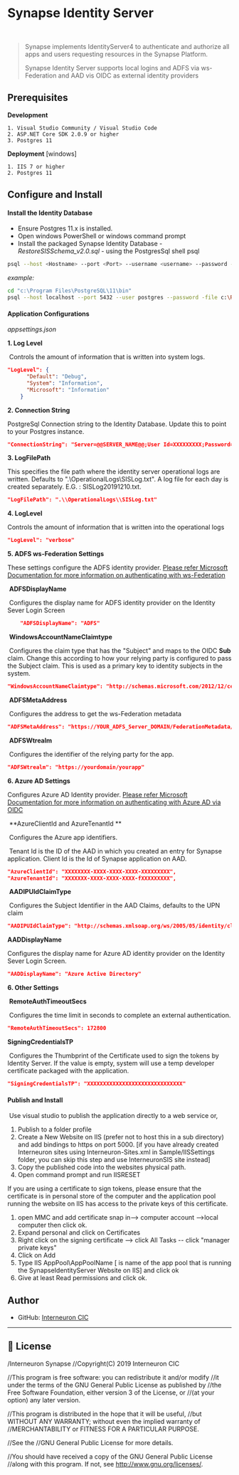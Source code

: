 <h1>Synapse Identity Server</h1>   

> Synapse implements IdentityServer4 to authenticate and authorize all apps and users requesting resources in the Synapse Platform.
>
> Synapse Identity Server supports local logins and ADFS via ws-Federation and AAD vis OIDC as external identity providers




## Prerequisites

**Development**

```
1. Visual Studio Community / Visual Studio Code
2. ASP.NET Core SDK 2.0.9 or higher
3. Postgres 11
```

**Deployment** [windows]

```
1. IIS 7 or higher
2. Postgres 11
```



## Configure and Install

#### Install the Identity Database

* Ensure Postgres 11.x is installed.
* Open windows PowerShell or windows command prompt
* Install the packaged Synapse Identity Database - *RestoreSISSchema_v2.0.sql* - using the PostgresSql shell psql

```sh
psql --host <Hostname> --port <Port> --username <username> --password --file <path to RestoreSISSchema_v2.0.sql>
```

  *example:*

```sh
cd "c:\Program Files\PostgreSQL\11\bin"
psql --host localhost --port 5432 --user postgres --password -file c:\RestoreSISSchema_v2.0.sql

```


#### Application Configurations

*appsettings.json*

**1. Log Level**

​	Controls the amount of information that is written into system logs.

```json
"LogLevel": {
      "Default": "Debug",
      "System": "Information",
      "Microsoft": "Information"
    }
```

**2. Connection String**

PostgreSql Connection string to the Identity Database. Update this to point to your Postgres instance.

```json
"ConnectionString": "Server=@@SERVER_NAME@@;User Id=XXXXXXXXX;Password=XXXXXX;Database=SynapseIdentity;Port=XXXX"

```

**3. LogFilePath**

This specifies the file path where the identity server operational logs are written. Defaults to ".\\OperationalLogs\\SISLog.txt". A log file for each day is created separately. E.G. : SISLog20191210.txt.

```json
"LogFilePath": ".\\OperationalLogs\\SISLog.txt"
```

**4. LogLevel**

 Controls the amount of information that is written into the operational logs

```json
"LogLevel": "verbose"
```

**5. ADFS ws-Federation Settings**

 These settings configure the ADFS identity provider. [Please refer Microsoft Documentation for more information on authenticating with ws-Federation](https://docs.microsoft.com/en-us/aspnet/core/security/authentication/ws-federation?view=aspnetcore-3.1)

​	**ADFSDisplayName**

​	Configures the display name for ADFS identity provider on the Identity Sever Login Screen

```json
    "ADFSDisplayName": "ADFS"
```

​	**WindowsAccountNameClaimtype**

​	Configures the claim type that has the "Subject" and maps to the OIDC **Sub** claim. Change this according 	to how your relying party is configured to pass the Subject claim. This is used as a primary key to identity 	subjects in the system.

```json
"WindowsAccountNameClaimtype": "http://schemas.microsoft.com/2012/12/certificatecontext/field/subject"
```

​	**ADFSMetaAddress**

​	Configures the address to get the ws-Federation metadata

```json
"ADFSMetaAddress": "https://YOUR_ADFS_Server_DOMAIN/FederationMetadata/2007-06/FederationMetadata.xml",

```

​	**ADFSWtrealm**

​	Configures the identifier of the relying party for the app.

```json
"ADFSWtrealm": "https://yourdomain/yourapp"
```

**6. Azure AD Settings**

Configures Azure AD Identity provider. [Please refer Microsoft Documentation for more information on authenticating with Azure AD via OIDC](https://docs.microsoft.com/en-us/azure/active-directory/develop/v1-protocols-openid-connect-code)

​	**AzureClientId and AzureTenantId **

​	Configures the Azure app identifiers.

​	Tenant Id is the ID of the AAD in which you created an entry for Synapse application. Client Id is the Id of 	Synapse application on AAD.

```json
"AzureClientId": "XXXXXXXX-XXXX-XXXX-XXXX-XXXXXXXXX",
"AzureTenantId": "XXXXXXX-XXXX-XXXX-XXXX-fXXXXXXXXX",
```

​	**AADIPUIdClaimType**

​    Configures the Subject Identifier in the AAD Claims, defaults to the UPN claim

```json
"AADIPUIdClaimType": "http://schemas.xmlsoap.org/ws/2005/05/identity/claims/upn"
```

   **AADDisplayName**

   Configures the display name for Azure AD identity provider on the Identity Sever Login Screen.

```json
"AADDisplayName": "Azure Active Directory"
```

**6. Other Settings**

​	**RemoteAuthTimeoutSecs**

​	Configures the time limit in seconds to complete an external authentication.

```json
"RemoteAuthTimeoutSecs": 172800
```

   **SigningCredentialsTP**

​	Configures the Thumbprint of the Certificate used to sign the tokens by Identity Server. If  the value is  empty, system will use a temp developer certificate packaged with the  application.

```json
"SigningCredentialsTP": "XXXXXXXXXXXXXXXXXXXXXXXXXXXXXX"

```



#### Publish and Install

​	Use visual studio to publish the application directly to a web service or,

1. Publish to a folder profile
2. Create a New Website on IIS (prefer not to host this in a sub directory) and add bindings to https on port 5000. [if you have already created Interneuron sites using Interneuron-Sites.xml in Sample/IISSettings folder, you can skip this step and use InterneuronSIS site instead]
3. Copy the published code into the websites physical path.
4. Open command prompt and run IISRESET



If you are using a certificate to sign tokens, please ensure that the certificate is in personal store of the computer and the application pool running the website on IIS has access to the private keys of this certificate.

1. open MMC and add certificate snap in--> computer account -->local computer then click ok.
2. Expand personal and click on Certificates
3. Right click on the signing certificate --> click All Tasks -- click "manager private keys"
4. Click on Add  
5. Type IIS AppPool\AppPoolName  [<AppPoolName> is name of the app pool that is running the SynapseIdentityServer Website on IIS] and click ok
6. Give at least Read permissions and click ok.



## Author

* GitHub: [Interneuron CIC](https://github.com/InterneuronCIC)



---

## 📝 License

/Interneuron Synapse
//Copyright(C) 2019  Interneuron CIC

//This program is free software: you can redistribute it and/or modify
//it under the terms of the GNU General Public License as published by
//the Free Software Foundation, either version 3 of the License, or
//(at your option) any later version.

//This program is distributed in the hope that it will be useful,
//but WITHOUT ANY WARRANTY; without even the implied warranty of
//MERCHANTABILITY or FITNESS FOR A PARTICULAR PURPOSE.

//See the
//GNU General Public License for more details.

//You should have received a copy of the GNU General Public License
//along with this program. If not, see <http://www.gnu.org/licenses/>.
